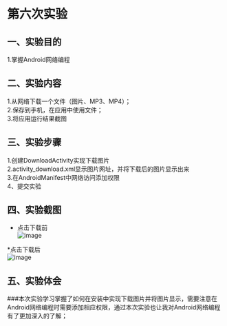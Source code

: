 ﻿# 第六次实验

## 一、实验目的
1.掌握Android网络编程<br>

## 二、实验内容
1.从网络下载一个文件（图片、MP3、MP4）；<br>
2.保存到手机，在应用中使用文件；<br>
3.将应用运行结果截图<br>

## 三、实验步骤
1.创建DownloadActivity实现下载图片<br>
2.activity_download.xml显示图片网址，并将下载后的图片显示出来<br>
3.在AndroidManifest中网络访问添加权限<br>
4、提交实验

## 四、实验截图
* 点击下载前<br>
![image](https://github.com/zhengjinbin/android-labs-2018/blob/master/Soft1614080902317/%236_1.PNG)<br>

*点击下载后<br>
![image](https://github.com/zhengjinbin/android-labs-2018/blob/master/Soft1614080902317/%236_2.PNG)<br>

## 五、实验体会
###本次实验学习掌握了如何在安装中实现下载图片并将图片显示，需要注意在Android网络编程时需要添加相应权限，通过本次实验也让我对Android网络编程有了更加深入的了解；
